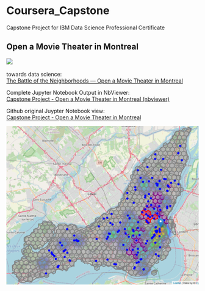 # Coursera_Capstone
Capstone Project for IBM Data Science Professional Certificate

## Open a Movie Theater in Montreal
<img src="https://media-exp1.licdn.com/dms/image/C560BAQGbBQ_c_xs6Xw/company-logo_200_200/0?e=2159024400&v=beta&t=nFo7S2lsoCDf3nuvF0BFkb8_aS1VM4iJACoN6RLyxwc" width="50">

towards data science:  
 [The Battle of the Neighborhoods — Open a Movie Theater in Montreal](https://towardsdatascience.com/the-battle-of-the-neighborhoods-open-a-movie-theater-in-montreal-355cf5c679b8)

Complete Jupyter Notebook Output in NbViewer:  
[Capstone Project - Open a Movie Theater in Montreal (nbviewer)](https://nbviewer.jupyter.org/github/kyokin78/Coursera_Capstone/blob/project/CapstoneProject_OpenCinemaInMontreal.ipynb)

Github original Juypter Notebook view:  
[Capstone Project - Open a Movie Theater in Montreal](https://github.com/kyokin78/Coursera_Capstone/blob/project/CapstoneProject_OpenCinemaInMontreal.ipynb)

![5 best choices](./screenshots/recommendations.png)
